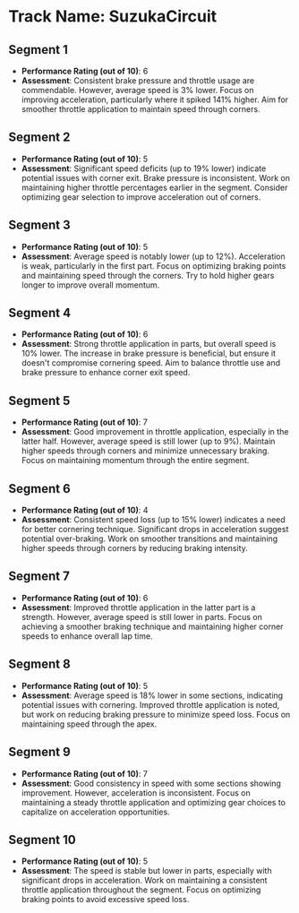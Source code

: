 # Track Name: SuzukaCircuit

## Segment 1

- **Performance Rating (out of 10)**: 6
- **Assessment**: Consistent brake pressure and throttle usage are commendable. However, average speed is 3% lower. Focus on improving acceleration, particularly where it spiked 141% higher. Aim for smoother throttle application to maintain speed through corners.

## Segment 2

- **Performance Rating (out of 10)**: 5
- **Assessment**: Significant speed deficits (up to 19% lower) indicate potential issues with corner exit. Brake pressure is inconsistent. Work on maintaining higher throttle percentages earlier in the segment. Consider optimizing gear selection to improve acceleration out of corners.

## Segment 3

- **Performance Rating (out of 10)**: 5
- **Assessment**: Average speed is notably lower (up to 12%). Acceleration is weak, particularly in the first part. Focus on optimizing braking points and maintaining speed through the corners. Try to hold higher gears longer to improve overall momentum.

## Segment 4

- **Performance Rating (out of 10)**: 6
- **Assessment**: Strong throttle application in parts, but overall speed is 10% lower. The increase in brake pressure is beneficial, but ensure it doesn't compromise cornering speed. Aim to balance throttle use and brake pressure to enhance corner exit speed.

## Segment 5

- **Performance Rating (out of 10)**: 7
- **Assessment**: Good improvement in throttle application, especially in the latter half. However, average speed is still lower (up to 9%). Maintain higher speeds through corners and minimize unnecessary braking. Focus on maintaining momentum through the entire segment.

## Segment 6

- **Performance Rating (out of 10)**: 4
- **Assessment**: Consistent speed loss (up to 15% lower) indicates a need for better cornering technique. Significant drops in acceleration suggest potential over-braking. Work on smoother transitions and maintaining higher speeds through corners by reducing braking intensity.

## Segment 7

- **Performance Rating (out of 10)**: 6
- **Assessment**: Improved throttle application in the latter part is a strength. However, average speed is still lower in parts. Focus on achieving a smoother braking technique and maintaining higher corner speeds to enhance overall lap time.

## Segment 8

- **Performance Rating (out of 10)**: 5
- **Assessment**: Average speed is 18% lower in some sections, indicating potential issues with cornering. Improved throttle application is noted, but work on reducing braking pressure to minimize speed loss. Focus on maintaining speed through the apex.

## Segment 9

- **Performance Rating (out of 10)**: 7
- **Assessment**: Good consistency in speed with some sections showing improvement. However, acceleration is inconsistent. Focus on maintaining a steady throttle application and optimizing gear choices to capitalize on acceleration opportunities.

## Segment 10

- **Performance Rating (out of 10)**: 5
- **Assessment**: The speed is stable but lower in parts, especially with significant drops in acceleration. Work on maintaining a consistent throttle application throughout the segment. Focus on optimizing braking points to avoid excessive speed loss.
